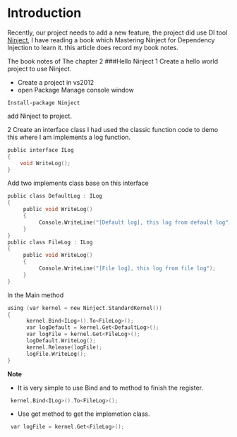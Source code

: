 Introduction
==
Recently, our project needs to add a new feature, the project did use DI tool [Ninject](http://www.ninject.org/index.html), I have reading a book which Mastering Ninject for Dependency Injection to learn it. this article does record my book notes.

The book notes of The chapter 2
###Hello Ninject
1 Create a hello world project to use Ninject.
* Create a project in vs2012
* open Package Manage console window
```
Install-package Ninject
```
add Ninject to project.

2 Create an interface class 
I had used the classic function code to demo this where I am implements a log function.
```c
public interface ILog
{
    void WriteLog();
}
```
Add two implements class base on this interface
```c
public class DefaultLog : ILog
{
     public void WriteLog()
     {
          Console.WriteLine("[Default log], this log from default log");
     }
}
public class FileLog : ILog
{
     public void WriteLog()
     {
          Console.WriteLine("[File log], this log from file log");
     }
}
```
In the Main method
```c
using (var kernel = new Ninject.StandardKernel())
{
      kernel.Bind<ILog>().To<FileLog>();
      var logDefault = kernel.Get<DefaultLog>();
      var logFile = kernel.Get<FileLog>();
      logDefault.WriteLog();
      kernel.Release(logFile);
      logFile.WriteLog();
}
```
**Note**
* It is very simple to use Bind and to method to finish the register.
```c
 kernel.Bind<ILog>().To<FileLog>();
```
* Use get method to get the implemetion class.
```c
 var logFile = kernel.Get<FileLog>();
```




